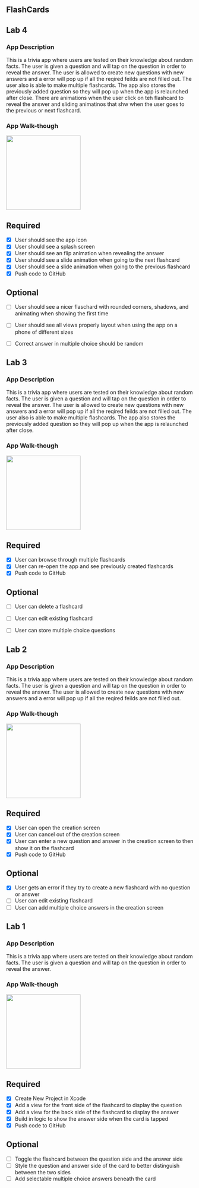 ## FlashCards

## Lab 4

### App Description
This is a trivia app where users are tested on their knowledge about random facts. The user is given a question and will tap on the question in order to reveal the answer. The user is allowed to create new questions with new answers and a error will pop up if all the reqired feilds are not filled out. The user also is able to make multiple flashcards. The app also stores the previously added question so they will pop up when the app is relaunched after close. There are animations when the user click on teh flashcard to reveal the answer and sliding animatinos that shw when the user goes to the previous or next flashcard.


### App Walk-though


<img src="file:///Users/marcokorcak/Desktop/ezgif.com-gif-maker.gif" width=200><br>


## Required
- [X] User should see the app icon 
- [X] User should see a splash screen
- [X] User should see an flip animation when revealing the answer
- [X] User should see a slide animation when going to the next flashcard
- [X] User should see a slide animation when going to the previous flashcard
- [X] Push code to GitHub
## Optional
- [ ] User should see a nicer flaschard with rounded corners, shadows, and animating when showing the first time
- [ ] User should see all views properly layout when using the app on a phone of different sizes
- [ ] Correct answer in multiple choice should be random



## Lab 3

### App Description
This is a trivia app where users are tested on their knowledge about random facts. The user is given a question and will tap on the question in order to reveal the answer. The user is allowed to create new questions with new answers and a error will pop up if all the reqired feilds are not filled out. The user also is able to make multiple flashcards. The app also stores the previously added question so they will pop up when the app is relaunched after close.

### App Walk-though

<img src="https://user-images.githubusercontent.com/77298953/111880404-9dae9300-8968-11eb-9b60-acf8db8ae835.gif" width=200><br>


## Required
- [X] User can browse through multiple flashcards
- [X] User can re-open the app and see previously created flashcards
- [X] Push code to GitHub
## Optional
- [ ] User can delete a flashcard
- [ ] User can edit existing flashcard
- [ ] User can store multiple choice questions


## Lab 2

### App Description
This is a trivia app where users are tested on their knowledge about random facts. The user is given a question and will tap on the question in order to reveal the answer. The user is allowed to create new questions with new answers and a error will pop up if all the reqired feilds are not filled out.

### App Walk-though
<img src="https://i.imgur.com/1KoNHZz.gif" width=200><br>

## Required
- [X] User can open the creation screen
- [X] User can cancel out of the creation screen
- [X] User can enter a new question and answer in the creation screen to then show it on the flashcard
- [X] Push code to GitHub
## Optional
- [X] User gets an error if they try to create a new flashcard with no question or answer
- [ ] User can edit existing flashcard
- [ ] User can add multiple choice answers in the creation screen

## Lab 1

### App Description
This is a trivia app where users are tested on their knowledge about random facts. The user is given a question and will tap on the question in order to reveal the answer.

### App Walk-though

<img src="https://i.imgur.com/m2TBtJ3.gif" width=200><br>




## Required
- [x] Create New Project in Xcode
- [x] Add a view for the front side of the flashcard to display the question
- [x] Add a view for the back side of the flashcard to display the answer
- [x] Build in logic to show the answer side when the card is tapped
- [x] Push code to GitHub
## Optional
- [ ] Toggle the flashcard between the question side and the answer side
- [ ] Style the question and answer side of the card to better distinguish between the two sides
- [ ] Add selectable multiple choice answers beneath the card
